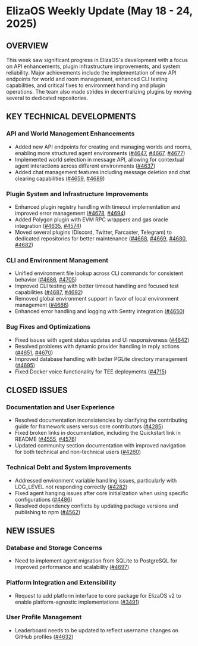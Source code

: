 # ElizaOS Weekly Update (May 18 - 24, 2025)

## OVERVIEW
This week saw significant progress in ElizaOS's development with a focus on API enhancements, plugin infrastructure improvements, and system reliability. Major achievements include the implementation of new API endpoints for world and room management, enhanced CLI testing capabilities, and critical fixes to environment handling and plugin operations. The team also made strides in decentralizing plugins by moving several to dedicated repositories.

## KEY TECHNICAL DEVELOPMENTS

### API and World Management Enhancements
- Added new API endpoints for creating and managing worlds and rooms, enabling more structured agent environments ([#4647](https://github.com/elizaos/eliza/pull/4647), [#4667](https://github.com/elizaos/eliza/pull/4667), [#4677](https://github.com/elizaos/eliza/pull/4677))
- Implemented world selection in message API, allowing for contextual agent interactions across different environments ([#4637](https://github.com/elizaos/eliza/pull/4637))
- Added chat management features including message deletion and chat clearing capabilities ([#4659](https://github.com/elizaos/eliza/pull/4659), [#4689](https://github.com/elizaos/eliza/pull/4689))

### Plugin System and Infrastructure Improvements
- Enhanced plugin registry handling with timeout implementation and improved error management ([#4678](https://github.com/elizaos/eliza/pull/4678), [#4694](https://github.com/elizaos/eliza/pull/4694))
- Added Polygon plugin with EVM RPC wrappers and gas oracle integration ([#4635](https://github.com/elizaos/eliza/pull/4635), [#4574](https://github.com/elizaos/eliza/pull/4574))
- Moved several plugins (Discord, Twitter, Farcaster, Telegram) to dedicated repositories for better maintenance ([#4668](https://github.com/elizaos/eliza/pull/4668), [#4669](https://github.com/elizaos/eliza/pull/4669), [#4680](https://github.com/elizaos/eliza/pull/4680), [#4682](https://github.com/elizaos/eliza/pull/4682))

### CLI and Environment Management
- Unified environment file lookup across CLI commands for consistent behavior ([#4686](https://github.com/elizaos/eliza/pull/4686), [#4705](https://github.com/elizaos/eliza/pull/4705))
- Improved CLI testing with better timeout handling and focused test capabilities ([#4687](https://github.com/elizaos/eliza/pull/4687), [#4692](https://github.com/elizaos/eliza/pull/4692))
- Removed global environment support in favor of local environment management ([#4666](https://github.com/elizaos/eliza/pull/4666))
- Enhanced error handling and logging with Sentry integration ([#4650](https://github.com/elizaos/eliza/pull/4650))

### Bug Fixes and Optimizations
- Fixed issues with agent status updates and UI responsiveness ([#4642](https://github.com/elizaos/eliza/pull/4642))
- Resolved problems with dynamic provider handling in reply actions ([#4651](https://github.com/elizaos/eliza/pull/4651), [#4670](https://github.com/elizaos/eliza/pull/4670))
- Improved database handling with better PGLite directory management ([#4695](https://github.com/elizaos/eliza/pull/4695))
- Fixed Docker voice functionality for TEE deployments ([#4715](https://github.com/elizaos/eliza/pull/4715))

## CLOSED ISSUES

### Documentation and User Experience
- Resolved documentation inconsistencies by clarifying the contributing guide for framework users versus core contributors ([#4285](https://github.com/elizaos/eliza/issues/4285))
- Fixed broken links in documentation, including the Quickstart link in README ([#4555](https://github.com/elizaos/eliza/pull/4555), [#4576](https://github.com/elizaos/eliza/pull/4576))
- Updated community section documentation with improved navigation for both technical and non-technical users ([#4260](https://github.com/elizaos/eliza/issues/4260))

### Technical Debt and System Improvements
- Addressed environment variable handling issues, particularly with LOG_LEVEL not responding correctly ([#4282](https://github.com/elizaos/eliza/issues/4282))
- Fixed agent hanging issues after core initialization when using specific configurations ([#4486](https://github.com/elizaos/eliza/issues/4486))
- Resolved dependency conflicts by updating package versions and publishing to npm ([#4562](https://github.com/elizaos/eliza/issues/4562))

## NEW ISSUES

### Database and Storage Concerns
- Need to implement agent migration from SQLite to PostgreSQL for improved performance and scalability ([#4697](https://github.com/elizaos/eliza/issues/4697))

### Platform Integration and Extensibility
- Request to add platform interface to core package for ElizaOS v2 to enable platform-agnostic implementations ([#3491](https://github.com/elizaos/eliza/issues/3491))

### User Profile Management
- Leaderboard needs to be updated to reflect username changes on GitHub profiles ([#4632](https://github.com/elizaos/eliza/issues/4632))